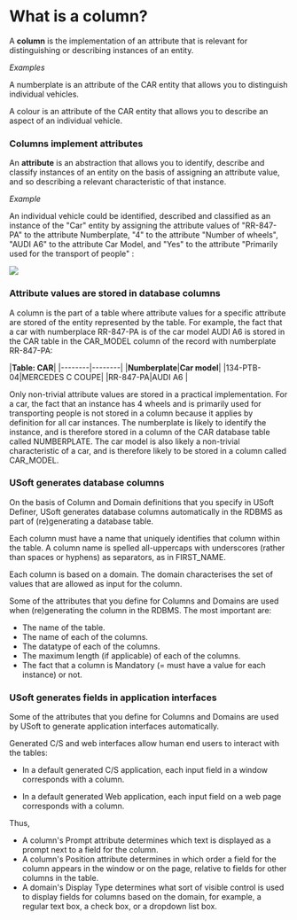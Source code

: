 # What is a column?

A **column** is the implementation of an attribute that is relevant for distinguishing or describing instances of an entity.

*Examples*

A numberplate is an attribute of the CAR entity that allows you to distinguish individual vehicles.

A colour is an attribute of the CAR entity that allows you to describe an aspect of an individual vehicle.

### Columns implement attributes

An **attribute** is an abstraction that allows you to identify, describe and classify instances of an entity on the basis of assigning an attribute value, and so describing a relevant characteristic of that instance.

*Example*

An individual vehicle could be identified, described and classified as an instance of the "Car" entity by assigning the attribute values of "RR-847-PA" to the attribute Numberplate, "4" to the attribute "Number of wheels", "AUDI A6" to the attribute Car Model, and "Yes" to the attribute "Primarily used for the transport of people" :

![](/api/Modeller%20and%20Rules%20Engine/Tables,%20columns%20and%20relationships/assets/cde672da-679f-4ad8-a6ae-7c145d808492.png)

### Attribute values are stored in database columns

A column is the part of a table where attribute values for a specific attribute are stored of the entity represented by the table. For example, the fact that a car with numberplace RR-847-PA is of the car model AUDI A6 is stored in the CAR table in the CAR_MODEL column of the record with numberplate RR-847-PA:

|****Table: CAR****|
|--------|--------|
|**Numberplate**|**Car model**|
|134-PTB-04|MERCEDES C COUPE|
|RR-847-PA|AUDI A6 |



Only non-trivial attribute values are stored in a practical implementation. For a car, the fact that an instance has 4 wheels and is primarily used for transporting people is not stored in a column because it applies by definition for all car instances. The numberplate is likely to identify the instance, and is therefore stored in a column of the CAR database table called NUMBERPLATE. The car model is also likely a non-trivial characteristic of a car, and is therefore likely to be stored in a column called CAR_MODEL.

### USoft generates database columns

On the basis of Column and Domain definitions that you specify in USoft Definer, USoft generates database columns automatically in the RDBMS as part of (re)generating a database table.

Each column must have a name that uniquely identifies that column within the table. A column name is spelled all-uppercaps with underscores (rather than spaces or hyphens) as separators, as in FIRST_NAME.

Each column is based on a domain. The domain characterises the set of values that are allowed as input for the column.

Some of the attributes that you define for Columns and Domains are used when (re)generating the column in the RDBMS. The most important are:

- The name of the table.
- The name of each of the columns.
- The datatype of each of the columns.
- The maximum length (if applicable) of each of the columns.
- The fact that a column is Mandatory (= must have a value for each instance) or not.

### USoft generates fields in application interfaces

Some of the attributes that you define for Columns and Domains are used by USoft to generate application interfaces automatically.

Generated C/S and web interfaces allow human end users to interact with the tables:

- In a default generated C/S application, each input field in a window corresponds with a column.

- In a default generated Web application, each input field on a web page corresponds with a column.

Thus,

- A column's Prompt attribute determines which text is displayed as a prompt next to a field for the column.
- A column's Position attribute determines in which order a field for the column appears in the window or on the page, relative to fields for other columns in the table.
- A domain's Display Type determines what sort of visible control is used to display fields for columns based on the domain, for example, a regular text box, a check box, or a dropdown list box.
